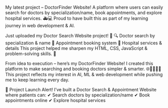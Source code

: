 
My latest project – DoctorFinder Website!
A platform where users can easily search for doctors by specialization/name, book appointments, and explore hospital services. 🚑💻
Proud to have built this as part of my learning journey in web development & AI.


Just uploaded my Doctor Search Website project! 🙌
🔍 Doctor search by specialization & name
📅 Appointment booking system
💊 Hospital services & details
This project helped me sharpen my HTML, CSS, JavaScript & problem-solving skills. 🚀


From idea to execution – here’s my DoctorFinder Website!
I created this platform to make searching and booking doctors simpler & smarter. 🌐👩‍⚕️👨‍⚕️
This project reflects my interest in AI, ML & web development while pushing me to keep learning every day.


🚀 Project Launch Alert!
I’ve built a Doctor Search & Appointment Website where patients can:
✔ Search doctors by specialization/name
✔ Book appointments online
✔ Explore hospital services
